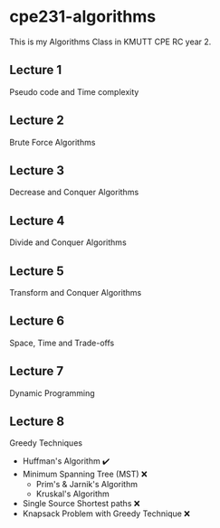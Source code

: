 # cpe231-algorithms
This is my Algorithms Class in KMUTT CPE RC year 2. 


## Lecture 1
Pseudo code and Time complexity

## Lecture 2
Brute Force Algorithms

## Lecture 3
Decrease and Conquer Algorithms

## Lecture 4
Divide and Conquer Algorithms

## Lecture 5
Transform and Conquer Algorithms

## Lecture 6
Space, Time and Trade-offs

## Lecture 7
Dynamic Programming

## Lecture 8
Greedy Techniques
- Huffman's Algorithm ✔️
- Minimum Spanning Tree (MST) ❌
  - Prim's & Jarnik's Algorithm
  - Kruskal's Algorithm
- Single Source Shortest paths ❌
- Knapsack Problem with Greedy Technique ❌

